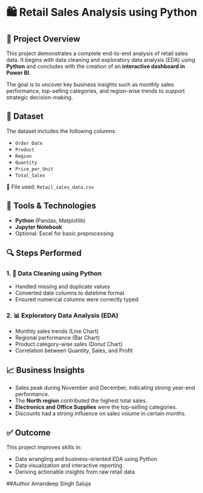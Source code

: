 # 🛍️ Retail Sales Analysis using Python 

## 📌 Project Overview

This project demonstrates a complete end-to-end analysis of retail sales data. It begins with data cleaning and exploratory data analysis (EDA) using **Python** and concludes with the creation of an **interactive dashboard in Power BI**.

The goal is to uncover key business insights such as monthly sales performance, top-selling categories, and region-wise trends to support strategic decision-making.

## 📂 Dataset

The dataset includes the following columns:
- `Order Date`
- `Product`
- `Region`
- `Quantity`
- `Price_per_Unit`
- `Total_Sales`

📁 File used: `Retail_sales_data.csv`

## 🧹 Tools & Technologies

- **Python** (Pandas, Matplotlib)
- **Jupyter Notebook**
- Optional: Excel for basic preprocessing
 ## 🔍 Steps Performed

### 1. 🧼 Data Cleaning using Python
- Handled missing and duplicate values
- Converted date columns to datetime format
- Ensured numerical columns were correctly typed

### 2. 📊 Exploratory Data Analysis (EDA)
- Monthly sales trends (Line Chart)
- Regional performance (Bar Chart)
- Product category-wise sales (Donut Chart)
- Correlation between Quantity, Sales, and Profit
 ## 📈 Business Insights

- Sales peak during November and December, indicating strong year-end performance.
- The **North region** contributed the highest total sales.
- **Electronics and Office Supplies** were the top-selling categories.
- Discounts had a strong influence on sales volume in certain months.

## ✅ Outcome

This project improves skills in:
- Data wrangling and business-oriented EDA using Python
- Data visualization and interactive reporting
- Deriving actionable insights from raw retail data
  
##Author
Amandeep Singh Saluja
